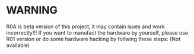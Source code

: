 WARNING
============
R0A is beta version of this project, it may contain isues and work incorrectly!!!
If you want to manufact the hardware by yourself, please use R01 version or do some hardware hacking by follwing these steps:
(Not available)
